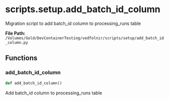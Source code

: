 # scripts.setup.add_batch_id_column

Migration script to add batch_id column to processing_runs table

**File Path:** `/Volumes/Gold/DevContainerTesting/vedfolnir/scripts/setup/add_batch_id_column.py`

## Functions

### add_batch_id_column

```python
def add_batch_id_column()
```

Add batch_id column to processing_runs table


